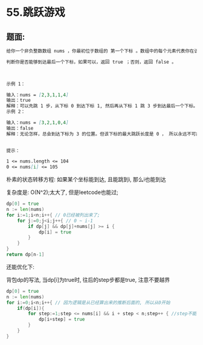 # 55.跳跃游戏

## 题面:

```md
给你一个非负整数数组 nums ，你最初位于数组的 第一个下标 。数组中的每个元素代表你在该位置可以跳跃的最大长度。

判断你是否能够到达最后一个下标，如果可以，返回 true ；否则，返回 false 。

 

示例 1：

输入：nums = [2,3,1,1,4]
输出：true
解释：可以先跳 1 步，从下标 0 到达下标 1, 然后再从下标 1 跳 3 步到达最后一个下标。
示例 2：

输入：nums = [3,2,1,0,4]
输出：false
解释：无论怎样，总会到达下标为 3 的位置。但该下标的最大跳跃长度是 0 ， 所以永远不可能到达最后一个下标。
 

提示：

1 <= nums.length <= 104
0 <= nums[i] <= 105
```

朴素的状态转移方程: 如果某个坐标能到达, 且能跳到i, 那么i也能到达

复杂度是: O(N^2);太大了, 但是leetcode也能过;
```go
dp[0] = true
n := len(nums)
for i:=1;i<n;i++{ // 0已经被列出来了;
    for j:=0;j<i;j++{ // 0 ~ i-1
        if dp[j] && dp[j]+nums[j] >= i {
            dp[i] = true
        }
    }
}
return dp[n-1]

```

还能优化下: 

背包dp的写法, 当dp[i]为true时, 往后的step步都是true, 注意不要越界

```go
dp[0] = true
n := len(nums)
for i:=0;i<n;i++{ // 因为逻辑是从已经算出来的推断后面的, 所以从0开始
    if(dp[i]){ 
        for step:=1;step <= nums[i] && i + step < n;step++ { //step不能越界; 1,不能超过n; 2, 不能超过步数
            dp[i+step] = true
        }
    }
}
```
